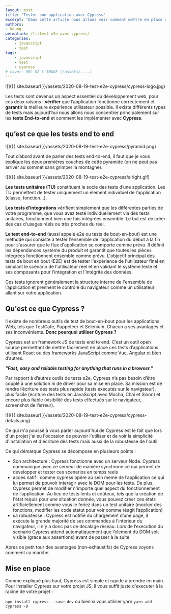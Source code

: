 ```yaml
---
layout: post
title: "Tester son application avec Cypress"
excerpt: "Dans cette article nous allons voir comment mettre en place des tests end-to-end avec Cypress"
authors:
- kdung
permalink: /fr/test-e2e-avec-cypress/
categories:
    - javascript
    - test
tags:
    - javascript
    - test
    - cypress
# cover: URL DE L'IMAGE (/assets/....)
---
```


![]({{ site.baseurl }}/assets/2020-08-19-test-e2e-cypress/cypress-logo.jpg)

Les tests sont devenus un aspect essentiel du développement web, pour ces deux raisons : **vérifier** que l’application fonctionne correctement et **garantir** la meilleure expérience utilisateur possible. Il existe différents types de tests mais aujourd’hui nous allons nous concentrer principalement sur les **tests End-to-end** et comment les implémenter avec **Cypress**. 

## qu’est ce que les tests end to end

![]({{ site.baseurl }}/assets/2020-08-19-test-e2e-cypress/pyramid.png)

Tout d’abord avant de parler des tests end-to-end, il faut que je vous explique les deux premières couches de cette pyramide (on ne peut pas arriver au sommet sans grimper la montagne).

![]({{ site.baseurl }}/assets/2020-08-19-test-e2e-cypress/alright.gif)

**Les tests unitaires (TU)** constituent le socle des tests d’une application. Les TU permettent de tester uniquement un élément individuel de l’application (classe, fonction…).

**Les tests d’integrations** vérifient simplement que les différentes parties de votre programme, que vous avez testé individuellement via des tests unitaires, fonctionnent bien une fois intégrées ensemble. Le but est de créer des cas d'usages réels ou très proches du réel.

**Le test end-to-end** (aussi appelé e2e ou tests de bout-en-bout) est une méthode qui consiste à tester l'ensemble de l'application du début à la fin pour s'assurer que le flux d'application se comporte comme prévu. Il définit les dépendances système du produit et garantit que toutes les pièces intégrées fonctionnent ensemble comme prévu. L'objectif principal des tests de bout en bout (E2E) est de tester l'expérience de l'utilisateur final en simulant le scénario de l'utilisateur réel et en validant le système testé et ses composants pour l'intégration et l'intégrité des données.

Ces tests ignorent généralement la structure interne de l'ensemble de l’application et prennent le contrôle du navigateur comme un utilisateur allant sur votre application.

## Qu'est ce que Cypress ?
Il existe de nombreux outils de test de bout-en-bout pour les applications Web, tels que TestCafe, Puppeteer et Selenium. Chacun a ses avantages et ses inconvénients. **Donc pourquoi utiliser Cypress ?**

Cypress est un framework JS de tests end to end. C’est un outil open source permettant de mettre facilement en place ces tests d’applications utilisant React ou des frameworks JavaScript comme Vue, Angular et bien d’autres.

***"Fast, easy and reliable testing for anything that runs in a browser."***

Par rapport à d’autres outils de tests e2e, Cypress n’a pas besoin d’être couplé à une solution ni de driver pour sa mise en place. Sa mission est de rendre l’écriture des tests plus rapide (tests exécutés sur le navigateur), plus facile (écriture des tests en JavaScript avec Mocha, Chai et Sinon) et encore plus fiable (visibilité des tests effectués sur le navigateur, screenshot de l’erreur).

![]({{ site.baseurl }}/assets/2020-08-19-test-e2e-cypress/cypress-details.png)

Ce qui m'a poussé à vous parler aujourd'hui de Cypress est le fait que lors d'un projet j'ai eu l'occasion de pouvoir l'utiliser et de voir la simplicité d'installation et d'écriture des tests mais aussi de la robustesse de l'outil.

Ce qui démarque Cypress se décompose en plusieurs points :
 - Son architecture : Cypress fonctionne avec un serveur Node. Cypress communique avec ce serveur de manière synchrone ce qui permet de developper et tester ces scenarios en temps reels 
 - acces natif : comme cypress opère au sein meme de l’application ce qui lui permet de pouvoir interagir avec le DOM pour les tests. De plus, Cypress permet de modifier n'importe quel aspect du fonctionnement de l’application. Au lieu de tests lents et coûteux, tels que la création de l'état requis pour une situation donnée, vous pouvez créer ces états artificiellement comme vous le feriez dans un test unitaire (mocker des fonctions, modifier les code statut pour voir comme réagit l’application)
 - sa robustesse : Cypress est notifié du chargement d’une page, il exécute la grande majorité de ses commandes à l'intérieur du navigateur, il n'y a donc pas de décalage réseau. Lors de l’execution du scenario Cypress attend automatiquement que l’element du DOM soit visible (grace aux assertions) avant de passer à la suite 

Apres ce petit tour des avantages (non-exhaustifs) de Cypress voyons comment ca marche

## Mise en place

Comme expliqué plus haut, Cypress est simple et rapide à prendre en main. Pour installer Cypress sur votre projet JS, il vous suffit juste d'executer à la racine de votre projet : 

`npm install cypress --save-dev`
ou bien si vous utiliser yarn
`yarn add cypress -D`